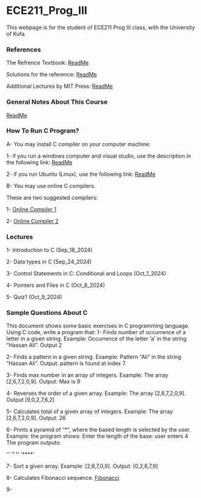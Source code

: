 # ECE211_Prog_III
This webpage is for the student of ECE211 Prog III class, with the University of Kufa.

### References

The Refrence Textbook: [ReadMe](https://github.com/Embed-Threads/Learn-C/blob/main/books/c-programming-a-modern-approach-2nbsped-0393979504-9780393979503_compress.pdf)

Solutions for the reference:
[ReadMe](https://github.com/SuperMoudy/C-programming-A-Modern-Approach-2nd-ed-Solutions)

Additional Lectures by MIT Press:
[ReadMe](https://ocw.mit.edu/courses/6-087-practical-programming-in-c-january-iap-2010/pages/lecture-notes/)

### General Notes About This Course 
[ReadMe](https://github.com/myreadings1/ECE211_Prog_III/blob/main/General_Notes.md )

### How To Run C Program? 

A- You may install C compiler on your computer machine:

1- if you run a windows computer and visual studio, use the description in the following link:
[ReadMe](https://code.visualstudio.com/docs/cpp/config-mingw)


2- if you run Ubuntu (Linux), use the following link:
[ReadMe](https://askubuntu.com/questions/693650/how-do-i-run-my-c-program)

B- You may use online C compilers.

These are two suggested compilers: 

1- [Online Compiler 1](https://www.programiz.com/c-programming/online-compiler/)

2- [Online Compiler 2](https://onecompiler.com/c)


### Lectures

1- Introduction to C (Sep_18_2024)

2- Data types in C (Sep_24_2024)

3- Control Statements in C: Conditional and Loops (Oct_1_2024)

4- Pointers and Files in C (Oct_8_2024)

5- Quiz1 (Oct_9_2024)

### Sample Questions About C

This document shows some basic exercises in C programming language.
Using C code, write a program that:
1- Finds number of occurrence of a letter in a given string.
Example: Occurrence of the letter ‘a’ in the string “Hassan Ali”. Output 2

2- Finds a pattern in a given string.
Example: Pattern “Ali” in the string “Hassan Ali”. Output: pattern is found at index 7.

3- Finds max number in an array of integers.
Example: The array [2,6,7,2,0,9]. Output: Max is 9

4- Reverses the order of a given array.
Example: The array [2,6,7,2,0,9]. Output [9,0,2,7,6,2]

5- Calculates total of a given array of integers.
Example: The array [2,6,7,2,0,9]. Output: 26

6- Prints a pyramid of “*”, where the based length is selected by the user.
Example: the program shows: Enter the length of the base: user enters 4
The program outputs:

'*'
'**'
'***'
'****'


7- Sort a given array.
Example: [2,6,7,0,9]. Output: [0,2,6,7,9]

8- Calculates Fibonacci sequence.
[Fibonacci](https://en.wikipedia.org/wiki/Fibonacci_sequence)

9- 
